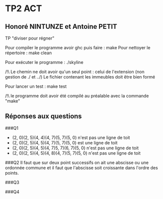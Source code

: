 # TP2 ACT
## Honoré NINTUNZE et Antoine PETIT
TP "diviser pour régner"

Pour compiler le programme avoir ghc puis faire :
make
Pour nettoyer le répertoire : 
make clean

Pour exécuter le programme :
./skyline <chemin du fichier contenant les immeubles>

/!\ Le chemin ne doit avoir qu'un seul point : celui de l'extension (non gestion de ./ et ../)
Le fichier contenant les immeubles doit être bien formé

Pour lancer un test :
make test

/!\ le programme doit avoir été compilé au préalable avec la commande "make"

## Réponses aux questions
###Q1

* (2, 0)(2, 5)(4, 4)(4, 7)(5, 7)(5, 0) n'est pas une ligne de toit
* (2, 0)(2, 5)(4, 5)(4, 7)(5, 7)(5, 0) est une ligne de toit
* (2, 0)(2, 5)(4, 5)(4, 7)5, 7)(6, 7)(5, 0) n'est pas une ligne de toit
* (2, 0)(2, 5)(4, 5)(4, 8)(4, 7)(5, 7)(5, 0) n'est pas une ligne de toit

###Q2
Il faut que sur deux point successifs on ait une abscisse ou une ordonnée commune et il faut que l'abscisse soit croissante dans l'ordre des points.

###Q3

###Q4
